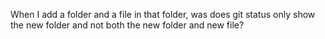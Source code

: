 When I add a folder and a file in that folder, was does git status only show the new folder and not both the new folder and new file?
